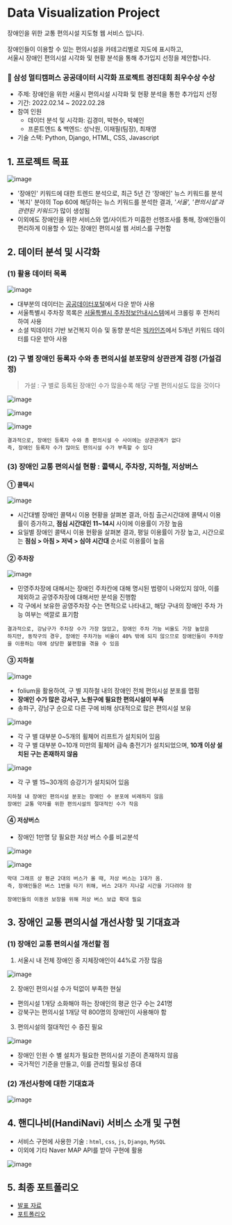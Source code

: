 # Data Visualization Project

장애인을 위한 교통 편의시설 지도형 웹 서비스 입니다. <br><br>
장애인들이 이용할 수 있는 편의시설을 카테고리별로 지도에 표시하고, <br>
서울시 장애인 편의시설 시각화 및 현황 분석을 통해 추가입지 선정을 제안합니다.

### 🥇 삼성 멀티캠퍼스 공공데이터 시각화 프로젝트 경진대회 최우수상 수상

* 주제: 장애인을 위한 서울시 편의시설 시각화 및 현황 분석을 통한 추가입지 선정
* 기간: 2022.02.14 ~ 2022.02.28
* 참여 인원
  - 데이터 분석 및 시각화: 김경미, 박현수, 박혜인
  - 프론트엔드 & 백엔드: 성낙원, 이재필(팀장), 최재영
* 기술 스택: Python, Django, HTML, CSS, Javascript


## 1. 프로젝트 목표

![image](https://github.com/Hyeeein/HandiNavi/assets/81239567/76639736-5d63-4445-bf89-33b58f8bba64)

- '장애인' 키워드에 대한 트렌드 분석으로, 최근 5년 간 '장애인' 뉴스 키워드를 분석
- '복지' 분야의 Top 60에 해당하는 뉴스 키워드를 분석한 결과, *'서울', '편의시설'과 관련된 키워드*가 많이 생성됨
- 이외에도 장애인을 위한 서비스와 앱/사이트가 미흡한 선행조사를 통해, 장애인들이 편리하게 이용할 수 있는 장애인 편의시설 웹 서비스를 구현함



## 2. 데이터 분석 및 시각화

### (1) 활용 데이터 목록

![image](https://github.com/Hyeeein/HandiNavi/assets/81239567/2cb65c2b-d5f9-4e59-98a5-5ed823e3ceab)

- 대부분의 데이터는 [공공데이터포털](https://www.data.go.kr/)에서 다운 받아 사용
- 서울특별시 주차장 목록은 [서울특별시 주차정보안내시스템](https://parking.seoul.go.kr/)에서 크롤링 후 전처리 하여 사용
- 소셜 빅데이터 기반 보건복지 이슈 및 동향 분석은 [빅카인즈](https://www.bigkinds.or.kr/)에서 5개년 키워드 데이터를 다운 받아 사용



### (2) 구 별 장애인 등록자 수와 총 편의시설 분포량의 상관관계 검정 (가설검정)

> 가설 : 구 별로 등록된 장애인 수가 많을수록 해당 구별 편의시설도 많을 것이다

![image](https://github.com/Hyeeein/HandiNavi/assets/81239567/65357024-5ab5-4d7e-bf57-e095de280dad)

![image](https://github.com/Hyeeein/HandiNavi/assets/81239567/946afb01-e3ac-4ab2-86a4-0146f2705f12)

![image](https://github.com/Hyeeein/HandiNavi/assets/81239567/8c0584d8-4a3b-4c8d-9771-3c0966bafdd5)

```
결과적으로, 장애인 등록자 수와 총 편의시설 수 사이에는 상관관계가 없다
즉, 장애인 등록자 수가 많아도 편의시설 수가 부족할 수 있다
```



### (3) 장애인 교통 편의시설 현황 : 콜택시, 주차장, 지하철, 저상버스

#### ① 콜택시

![image](https://github.com/Hyeeein/HandiNavi/assets/81239567/668a8be3-adef-4003-b205-3dd3e2559df9)

* 시간대별 장애인 콜택시 이용 현황을 살펴본 결과, 아침 출근시간대에 콜택시 이용률이 증가하고, **점심 시간대인 11~14시** 사이에 이용률이 가장 높음
* 요일별 장애인 콜택시 이용 현황을 살펴본 결과, 평일 이용률이 가장 높고, 시간으로는 **점심 > 아침 > 저녁 > 심야 시간대** 순서로 이용률이 높음



#### ② 주차장

![image](https://github.com/Hyeeein/HandiNavi/assets/81239567/b1b1195c-99dd-4ade-bfb7-206abffbaf82)

* 민영주차장에 대해서는 장애인 주차칸에 대해 명시된 법령이 나와있지 않아, 이를 제외하고 공영주차장에 대해서만 분석을 진행함
* 각 구에서 보유한 공영주차장 수는 면적으로 나타내고, 해당 구내의 장애인 주차 가능 여부는 색깔로 표기함

```
결과적으로, 강남구가 주차장 수가 가장 많았고, 장애인 주차 가능 비율도 가장 높았음
하지만, 동작구의 경우, 장애인 주차가능 비율이 40% 밖에 되지 않으므로 장애인들이 주차장을 이용하는 데에 상당한 불편함을 겪을 수 있음
```



#### ③ 지하철

![image](https://github.com/Hyeeein/HandiNavi/assets/81239567/7ca30442-0c80-4c96-884e-38b8436d592f)

* folium을 활용하여, 구 별 지하철 내의 장애인 전체 편의시설 분포를 맵핑
* **장애인 수가 많은 강서구, 노원구에 필요한 편의시설이 부족**
* 송파구, 강남구 순으로 다른 구에 비해 상대적으로 많은 편의시설 보유

![image](https://github.com/Hyeeein/HandiNavi/assets/81239567/469ff73f-bf4f-41fe-ade0-bc85c3c0549f)

* 각 구 별 대부분 0~5개의 휠체어 리프트가 설치되어 있음
* 각 구 별 대부분 0~10개 미만의 휠체어 급속 충전기가 설치되었으며, **10개 이상 설치된 구는 존재하지 않음**

![image](https://github.com/Hyeeein/HandiNavi/assets/81239567/d31cdb05-51a7-4082-9592-9d0cacaa3635)

* 각 구 별 15~30개의 승강기가 설치되어 있음

```
지하철 내 장애인 편의시설 분포는 장애인 수 분포에 비례하지 않음
장애인 교통 약자를 위한 편의시설의 절대적인 수가 작음
```



#### ④ 저상버스

* 장애인 1만명 당 필요한 저상 버스 수를 비교분석

![image](https://github.com/Hyeeein/HandiNavi/assets/81239567/9818b097-1bf1-41f4-b714-c1744b4884c0)

![image](https://github.com/Hyeeein/HandiNavi/assets/81239567/6fb2b06e-c638-4297-9783-7880ec6e7aba)

```
막대 그래프 상 평균 2대의 버스가 올 때, 저상 버스는 1대가 옴.
즉, 장애인들은 버스 1번을 타기 위해, 버스 2대가 지나갈 시간을 기다려야 함

장애인들의 이동권 보장을 위해 저상 버스 보급 확대 필요
```



## 3. 장애인 교통 편의시설 개선사항 및 기대효과

### (1) 장애인 교통 편의시설 개선할 점

1. 서울시 내 전체 장애인 중 지체장애인이 44%로 가장 많음

![image](https://github.com/Hyeeein/HandiNavi/assets/81239567/1d68ecaa-6f01-4f7c-9b29-530307015159)

2. 장애인 편의시설 수가 턱없이 부족한 현실

  - 편의시설 1개당 소화해야 하는 장애인의 평균 인구 수는 241명
  - 강북구는 편의시설 1개당 약 800명의 장애인이 사용해야 함

3. 편의시설의 절대적인 수 증진 필요

![image](https://github.com/Hyeeein/HandiNavi/assets/81239567/f54c7d6b-655c-460d-b415-30ca1c781928)

  - 장애인 인원 수 별 설치가 필요한 편의시설 기준이 존재하지 않음
  - 국가적인 기준을 만들고, 이를 관리할 필요성 증대




### (2) 개선사항에 대한 기대효과

![image](https://github.com/Hyeeein/HandiNavi/assets/81239567/1b0e4e52-c636-48de-80f8-dc632c506180)



## 4. 핸디나비(HandiNavi) 서비스 소개 및 구현

* 서비스 구현에 사용한 기술 : `html`, `css`, `js`, `Django`, `MySQL`
* 이외에 기타 Naver MAP API를 받아 구현에 활용

![image](https://github.com/Hyeeein/HandiNavi/assets/81239567/c08535e1-8dca-4d81-aadc-0dfdb478b26c)



## 5. 최종 포트폴리오

* [발표 자료](https://github.com/Hyeeein/HandiNavi/blob/master/Documents/%5B%EB%B0%9C%ED%91%9C%EC%9E%90%EB%A3%8C%5D%20HandiNavi.pdf)
* [포트폴리오](https://github.com/Hyeeein/HandiNavi/blob/master/Documents/%5B%ED%8F%AC%ED%8A%B8%ED%8F%B4%EB%A6%AC%EC%98%A4%5D%20HandiNavi.pdf)
